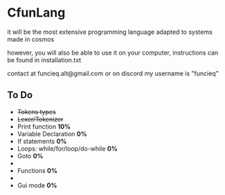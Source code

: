 <h1>CfunLang</h1>
<p>it will be the most extensive programming language adapted to systems made in cosmos</p>
<p>however, you will also be able to use it on your computer, instructions can be found in installation.txt</p>

<p>contact at funcieq.alt@gmail.com or on discord my username is "funcieq"</p>

## To Do
<ul>
<li><del>Tokens types</del></li>
<li><del>Lexer/Tokenizer</del></li>
<li>Print function <b>10%</b></li>
<li>Variable Declaration <b>0%</b></li>
<li>If statements <b>0%</b></li>
<li>Loops: while/for/loop/do-while <b>0%</b></li>
<li>Goto <b>0%</b><li>
<li>Functions <b>0%</b><li>
<li>Gui mode <b>0%</b></li>
</ul>